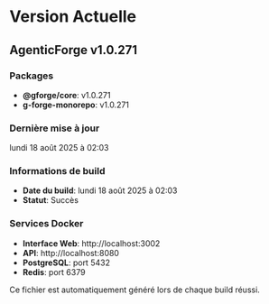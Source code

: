 # Version Actuelle

## AgenticForge v1.0.271

### Packages
- **@gforge/core**: v1.0.271
- **g-forge-monorepo**: v1.0.271

### Dernière mise à jour
lundi 18 août 2025 à 02:03

### Informations de build
- **Date du build**: lundi 18 août 2025 à 02:03
- **Statut**: Succès

### Services Docker
- **Interface Web**: http://localhost:3002
- **API**: http://localhost:8080
- **PostgreSQL**: port 5432
- **Redis**: port 6379

Ce fichier est automatiquement généré lors de chaque build réussi.